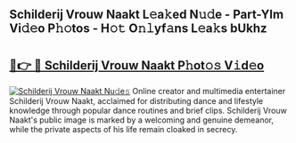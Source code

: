 ## Schilderij Vrouw Naakt L𝚎a𝚔ed N𝚞𝚍e - Part-YIm Vi𝚍𝚎o P𝚑𝚘tos - H𝚘𝚝 O𝚗𝚕yf𝚊ns L𝚎a𝚔s bUkhz

# <h2><a href="http://kf6rqi.oniu.top/?m=Schilderij+Vrouw+Naakt">🔗👉 🔴 Schilderij Vrouw Naakt P𝚑ot𝚘𝚜 V𝚒d𝚎o</a></h2>

[![Schilderij Vrouw Naakt Nu𝚍e𝚜](https://i.imgur.com/0qMVB7G.gif)](http://kf6rqi.oniu.top/?m=Schilderij+Vrouw+Naakt)
Online creator and multimedia entertainer Schilderij Vrouw Naakt, acclaimed for distributing dance and lifestyle knowledge through popular dance routines and brief clips. Schilderij Vrouw Naakt's public image is marked by a welcoming and genuine demeanor, while the private aspects of his life remain cloaked in secrecy.  
